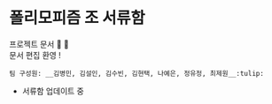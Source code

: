 # 폴리모피즘 조 서류함
프로젝트 문서 :memo: :pencil: </br>
문서 편집 환영 ! 

```
팀 구성원: __김병민, 김설인, 김수빈, 김현택, 나예은, 정유정, 최제원__:tulip:
```


- 서류함 업데이트 중 
